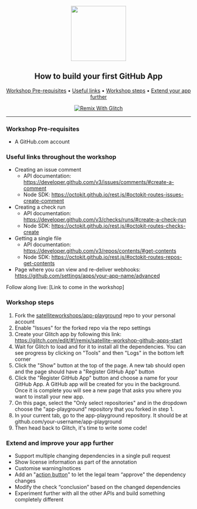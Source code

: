 <p align="center">
  <img width="150" src="https://probot.github.io/assets/logo.png">
</p>
<h2 align="center">How to build your first GitHub App</h2>

<p align="center">
  <a href="#workshop-pre-requisites">Workshop Pre-requisites</a> •
  <a href="#useful-links-throughout-the-workshop">Useful links</a> •
  <a href="#workshop-steps">Workshop steps</a> •
  <a href="#extend-and-improve-your-app-further">Extend your app further</a>
</p>

<p align="center">
  <a href="https://glitch.com/edit/#!/remix/satellite-workshop-github-apps-start">
    <img src="https://cdn.glitch.com/2703baf2-b643-4da7-ab91-7ee2a2d00b5b%2Fremix-button.svg" alt="Remix With Glitch">
  </a>
</p>

---

### Workshop Pre-requisites

- A GitHub.com account

### Useful links throughout the workshop
- Creating an issue comment
  - API documentation: https://developer.github.com/v3/issues/comments/#create-a-comment
  - Node SDK: https://octokit.github.io/rest.js/#octokit-routes-issues-create-comment
- Creating a check run
  - API documentation: https://developer.github.com/v3/checks/runs/#create-a-check-run
  - Node SDK: https://octokit.github.io/rest.js/#octokit-routes-checks-create
- Getting a single file
   - API documentation: https://developer.github.com/v3/repos/contents/#get-contents
   - Node SDK: https://octokit.github.io/rest.js/#octokit-routes-repos-get-contents
- Page where you can view and re-deliver webhooks: https://github.com/settings/apps/your-app-name/advanced

Follow along live: [Link to come in the workshop]

### Workshop steps
1. Fork the [satelliteworkshops/app-playground](https://github.com/satelliteworkshops/app-playground) repo to your personal account
1. Enable "Issues" for the forked repo via the repo settings
2. Create your Glitch app by following this link: https://glitch.com/edit/#!/remix/satellite-workshop-github-apps-start
3. Wait for Glitch to load and for it to install all the dependencies. You can see progress by clicking on "Tools" and then "Logs" in the bottom left corner
4. Click the "Show" button at the top of the page. A new tab should open and the page should have a "Register GitHub App" button
4. Click the "Register GitHub App" button and choose a name for your GitHub App. A GitHub app will be created for you in the background. Once it is complete you will see a new page that asks you where you want to install your new app.
5. On this page, select the "Only select repositories" and in the dropdown choose the "app-playground" repository that you forked in step 1.
6. In your current tab, go to the app-playground repository. It should be at github.com/your-username/app-playground
7. Then head back to Glitch, it's time to write some code!

### Extend and improve your app further
- Support multiple changing dependencies in a single pull request
- Show license information as part of the annotation
- Customise warning/notices
- Add an "[action button](https://developer.github.com/changes/2018-05-23-request-actions-on-checks/)" to let the legal team “approve" the dependency changes
- Modify the check “conclusion” based on the changed dependencies
- Experiment further with all the other APIs and build something completely different
